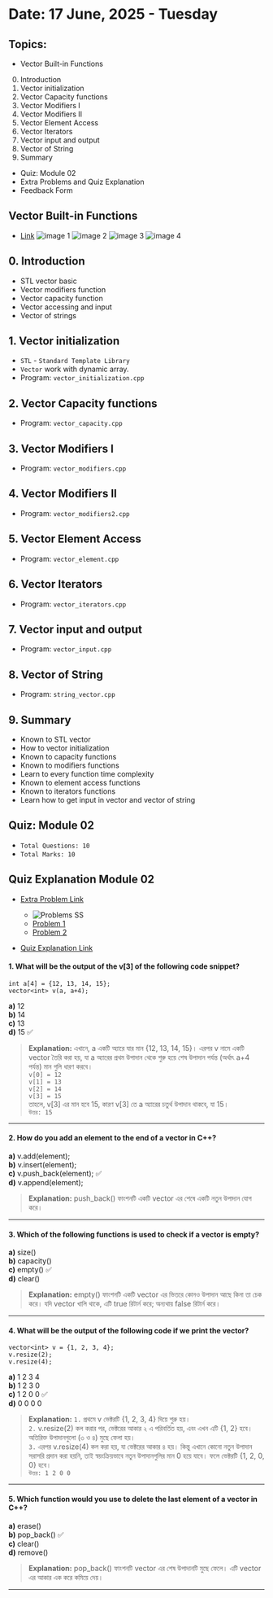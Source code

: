 # Date: 17 June, 2025 - Tuesday

## Topics:
- Vector Built-in Functions
0. Introduction
1. Vector initialization
2. Vector Capacity functions
3. Vector Modifiers I
4. Vector Modifiers II
5. Vector Element Access
6. Vector Iterators
7. Vector input and output
8. Vector of String
9. Summary
- Quiz: Module 02
- Extra Problems and Quiz Explanation
- Feedback Form

## Vector Built-in Functions
- [Link](https://docs.google.com/document/d/1nxpbS-5RKFSwcJ6mHv3P2Vru9HTqXOeB/edit?usp=sharing&ouid=112433310488936743525&rtpof=true&sd=true)
![image 1](./images/image.png)
![image 2](./images/image2.png)
![image 3](./images/image3.png)
![image 4](./images/image4.png)

## 0. Introduction
- STL vector basic
- Vector modifiers function
- Vector capacity function
- Vector accessing and input
- Vector of strings

## 1. Vector initialization
- `STL` - `Standard Template Library`
- `Vector` work with dynamic array.
- Program: `vector_initialization.cpp`

## 2. Vector Capacity functions
- Program: `vector_capacity.cpp`

## 3. Vector Modifiers I
- Program: `vector_modifiers.cpp`

## 4. Vector Modifiers II
- Program: `vector_modifiers2.cpp`

## 5. Vector Element Access
- Program: `vector_element.cpp`

## 6. Vector Iterators
- Program: `vector_iterators.cpp`

## 7. Vector input and output
- Program: `vector_input.cpp`

## 8. Vector of String
- Program: `string_vector.cpp`

## 9. Summary
- Known to STL vector
- How to vector initialization
- Known to capacity functions
- Known to modifiers functions
- Learn to every function time complexity
- Known to element access functions
- Known to iterators functions
- Learn how to get input in vector and vector of string

## Quiz: Module 02
- `Total Questions: 10`
- `Total Marks: 10`

## Quiz Explanation Module 02
- [Extra Problem Link](https://docs.google.com/document/d/1zCtGILmwz3TTS35Y9PPE3kqZ_O8NIPcov6Sz_QIB94c/edit?usp=drivesdk)
    - ![Problems SS](./images/problems.png)
    - [Problem 1](https://codeforces.com/group/MWSDmqGsZm/contest/223205/problem/L)
    - [Problem 2](https://codeforces.com/group/MWSDmqGsZm/contest/219774/problem/C)


- [Quiz Explanation Link](https://docs.google.com/document/d/11R5lR-YMVVmkB4hs7xkMV9Vw9qrOwjiRgFtxRWdafNw/edit?usp=drivesdk)
#### 1. What will be the output of the v[3] of the following code snippet?
```
int a[4] = {12, 13, 14, 15};
vector<int> v(a, a+4);
```
**a)** 12     
**b)** 14   
**c)** 13    
**d)** 15 ✅  
> **Explanation:** এখানে, a একটি অ্যারে যার মান {12, 13, 14, 15}। এরপর v নামে একটি vector তৈরি করা হয়, যা a অ্যারের প্রথম উপাদান থেকে শুরু হয়ে শেষ উপাদান পর্যন্ত (অর্থাৎ a+4 পর্যন্ত) মান গুলি ধারণ করবে। <br>
`v[0] = 12` <br>
`v[1] = 13` <br>
`v[2] = 14` <br>
`v[3] = 15` <br>
তাহলে, v[3] এর মান হবে 15, কারণ v[3] তে a অ্যারের চতুর্থ উপাদান থাকবে, যা 15। <br>
`উত্তর: 15`
---
#### 2. How do you add an element to the end of a vector in C++?
**a)** v.add(element);     
**b)** v.insert(element);   
**c)** v.push_back(element); ✅    
**d)** v.append(element);   
> **Explanation:** push_back() ফাংশনটি একটি vector এর শেষে একটি নতুন উপাদান যোগ করে।
---
#### 3. Which of the following functions is used to check if a vector is empty?
**a)** size()     
**b)** capacity()   
**c)** empty() ✅    
**d)** clear()   
> **Explanation:** empty() ফাংশনটি একটি vector এর ভিতরে কোনও উপাদান আছে কিনা তা চেক করে। যদি vector খালি থাকে, এটি true রিটার্ন করে; অন্যথায় false রিটার্ন করে।
---
#### 4. What will be the output of the following code if we print the vector?
```
vector<int> v = {1, 2, 3, 4};
v.resize(2);
v.resize(4);
```
**a)** 1 2 3 4     
**b)** 1 2 3 0   
**c)** 1 2 0 0 ✅    
**d)** 0 0 0 0   
> **Explanation:** `1.` প্রথমে v ভেক্টরটি {1, 2, 3, 4} দিয়ে শুরু হয়। <br> `2.` v.resize(2) কল করার পর, ভেক্টরের আকার ২ এ পরিবর্তিত হয়, এবং এখন এটি {1, 2} হবে। অতিরিক্ত উপাদানগুলো (৩ ও ৪) মুছে ফেলা হয়। <br> `3.` এরপর v.resize(4) কল করা হয়, যা ভেক্টরের আকার ৪ হয়। কিন্তু এখানে কোনো নতুন উপাদান সরাসরি প্রদান করা হয়নি, তাই স্বয়ংক্রিয়ভাবে নতুন উপাদানগুলির মান 0 হয়ে যাবে। ফলে ভেক্টরটি {1, 2, 0, 0} হবে। <br> `উত্তর: 1 2 0 0 `
---
#### 5. Which function would you use to delete the last element of a vector in C++?
**a)** erase()     
**b)** pop_back() ✅   
**c)** clear()     
**d)** remove()   
> **Explanation:** pop_back() ফাংশনটি vector এর শেষ উপাদানটি মুছে ফেলে। এটি vector এর আকার এক করে কমিয়ে দেয়।
---
